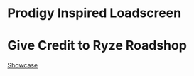 # Prodigy Inspired Loadscreen

# Give Credit to Ryze Roadshop

[Showcase](https://streamable.com/5iak6s)
